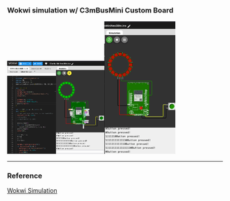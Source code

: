 ### Wokwi simulation w/ C3mBusMini Custom Board

<img src="C3mBusMiniNeo3Btn0819.png" width=45%><img src="C3mBusMiniNeo3Btn0819.gif" width=33%>

---

### Reference

[Wokwi Simulation](https://wokwi.com/)

